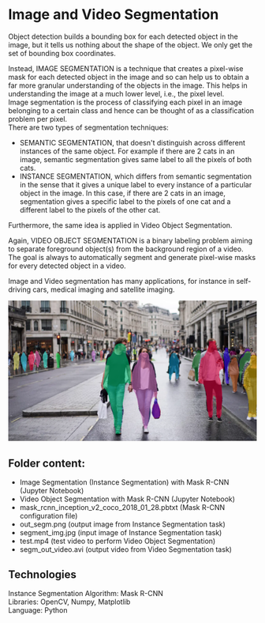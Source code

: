 # Image and Video Segmentation

Object detection builds a bounding box for each detected object in the image, but it tells us nothing about the shape of the object. We only get the set of bounding box coordinates.

Instead, IMAGE SEGMENTATION is a technique that creates a pixel-wise mask for each detected object in the image and so can help us to obtain a far more granular understanding of the objects in the image.  This helps in understanding the image at a much lower level, i.e., the pixel level.   
Image segmentation is the process of classifying each pixel in an image belonging to a certain class and hence can be thought of as a classification problem per pixel.   
There are two types of segmentation techniques:

- SEMANTIC SEGMENTATION, that doesn't distinguish across different instances of the same object. For example if there are 2 cats in an image, semantic segmentation gives same label to all the pixels of both cats.   
- INSTANCE SEGMENTATION, which differs from semantic segmentation in the sense that it gives a unique label to every instance of a particular object in the image. In this case, if there are 2 cats in an image, segmentation gives a specific label to the pixels of one cat and a different label to the pixels of the other cat.      

Furthermore, the same idea is applied in Video Object Segmentation. 

Again, VIDEO OBJECT SEGMENTATION is a binary labeling problem aiming to separate foreground object(s) from the background region of a video.   
The goal is always to automatically segment and generate pixel-wise masks for every detected object in a video.  

Image and Video segmentation has many applications, for instance in self-driving cars, medical imaging and satellite imaging.



![alt text](https://github.com/buropas/Image_Segmentation/blob/main/out_segm.png?raw=true)

## Folder content:

- Image Segmentation (Instance Segmentation) with Mask R-CNN (Jupyter Notebook)
- Video Object Segmentation with Mask R-CNN (Jupyter Notebook)
- mask_rcnn_inception_v2_coco_2018_01_28.pbtxt (Mask R-CNN configuration file)
- out_segm.png (output image from Instance Segmentation task)
- segment_img.jpg (input image of Instance Segmentation task)
- test.mp4 (test video to perform Video Object Segmentation)
- segm_out_video.avi (output video from Video Segmentation task)

## Technologies      
Instance Segmentation Algorithm: Mask R-CNN   
Libraries: OpenCV, Numpy, Matplotlib    
Language: Python
